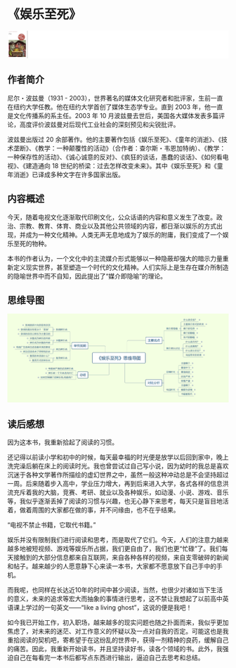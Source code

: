# 《娱乐至死》

![封面1](images/封面1.png)

## 作者简介

尼尔・波兹曼（1931 - 2003），世界著名的媒体文化研究者和批评家，生前一直在纽约大学任教。他在纽约大学首创了媒体生态学专业。直到 2003 年，他一直是文化传播系的系主任。2003 年 10 月波兹曼去世后，美国各大媒体发表多篇评论，高度评价波兹曼对后现代工业社会的深刻预见和尖锐批评。

波兹曼出版过 20 余部著作。他的主要著作包括《娱乐至死》、《童年的消逝》、《技术垄断》、《教学：一种颠覆性的活动》（合作者：查尔斯・韦恩加特纳）、《教学：一种保存性的活动》、《诚心诚意的反对》、《疯狂的谈话，愚蠢的谈话》、《如何看电视》、《建造通向 18 世纪的桥梁：过去怎样改变未来》。其中《娱乐至死》和《童年消逝》已译成多种文字在许多国家出版。

## 内容概述

今天，随着电视文化逐渐取代印刷文化，公众话语的内容和意义发生了改变。政治、宗教、教育、体育、商业以及其他公共领域的内容，都日渐以娱乐的方式出现，并成为一种文化精神。人类无声无息地成为了娱乐的附庸，我们变成了一个娱乐至死的物种。

本书的作者认为，一个文化中的主流媒介形式能够以一种隐蔽却强大的暗示力量重新定义现实世界，甚至塑造一个时代的文化精神。人们实际上是生存在媒介所制造的隐喻世界中而不自知，因此提出了“媒介即隐喻”的理论。

## 思维导图

![Snipaste_2024-05-16_23-49-38](images/Snipaste_2024-05-16_23-49-38.png)

## 读后感想

因为这本书，我重新拾起了阅读的习惯。

还记得以前读小学和初中的时候，每天最幸福的时光便是放学以后回到家中，晚上洗完澡后躺在床上的阅读时光。我也曾尝试过自己写小说，因为幼时的我总是喜欢沉迷于各种文学著作所描绘的虚幻世界之中，虽然一般这种冲动总是不会坚持超过一周。后来随着步入高中，学业压力增大，再到后来进入大学，各式各样的信息洪流充斥着我的大脑，竞赛、考研、就业以及各种娱乐，如动漫、小说、游戏、音乐等，我似乎逐渐丢掉了阅读的习惯与兴趣，也无心静下来思考，每天只是盲目地活着，做着周围的大家都在做的事，并不问缘由，也不在乎结果。

“电视不禁止书籍，它取代书籍。”

娱乐并没有限制我们进行阅读和思考，而是取代了它们。今天，人们的注意力越来越多地被短视频、游戏等娱乐所占据，我们更自由了，我们也更“忙碌”了。我们每天接触到的大部分信息都来自互联网，来自各种各样的视频，来自支零破碎的新闻和帖子。越来越少的人愿意静下心来读一本书，大家都不愿意放下自己手中的手机。

而我呢，也同样在长达近10年的时间中甚少阅读，当然，也很少对诸如当下生活的意义，未来的追求等宏大而抽象的事情进行思考，这不禁让我想起了以前高中英语课上学过的一句英文——“like a living ghost”，这说的便是我吧！

如今我已开始工作，初入职场，越来越多的现实问题也随之扑面而来，我似乎更加焦虑了，对未来的迷茫、对工作意义的怀疑以及一点对自我的否定。可能这也是我重拾阅读的契机吧，寄希望于在这纷乱的世界中，获得一剂精神的良药，缓解自己的痛苦。因此，我重新开始读书，并且坚持读好书，读各个领域的书。此外，我强迫自己在每看完一本书后都写点东西进行输出，逼迫自己去思考和总结。